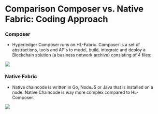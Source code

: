 # Comparison Composer vs. Native Fabric: Coding Approach

<div grid="~ cols-2 gap-2" m="t-2">
<div>

### Composer

- Hyperledger Composer runs on HL-Fabric. Composer  is a set of abstractions, tools and APIs to model, build,  integrate and deploy a Blockchain solution (a business  network archive) consisting of 4 files:


<div>
    <img border="rounded" src="/composer.jpeg">
</div>

</div>

<div>

### Native Fabric 

- Native chaincode is written in Go, NodeJS or Java that is  installed on a node. Native Chaincode is way more  complex compared to HL-Composer.

<div>
    <img border="rounded" src="/native-fabric.png">


</div>
</div>
</div>